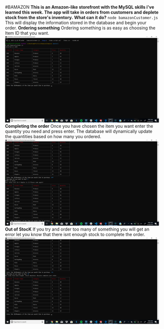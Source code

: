 #BAMAZON
**This is an Amazon-like storefront with the MySQL skills i've learned this week. The app will take in orders from customers and deplete stock from the store's inventory.** 
**What can it do?**
`node bamazonCustomer.js`
This will display the information stored in the database and begin your order.
**Ordering something**
Ordering something is as easy as choosing the Item ID that you want.
![Buying an Item](Images/buy.png)
**Completing the order**
Once you have chosen the item you want enter the quantity you need and press enter. The database will dynamically update the quantities based on how many you ordered.
![Completing the order](Images/ordercomplete.png)
**Out of StocK**
If you try and order too many of something you will get an error let you know that there isnt enough stock to complete the order.
![Out of Stock](Images/outofstock.png)
